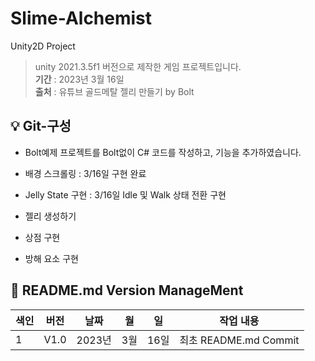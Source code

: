 # Slime-Alchemist
Unity2D Project 

> unity 2021.3.5f1 버전으로 제작한 게임 프로젝트입니다.
<br/> **기간** : 2023년 3월 16일
<br/> **출처** : 유튜브 골드메탈 젤리 만들기 by Bolt

:bulb:   Git-구성
------------------------
* Bolt예제 프로젝트를 Bolt없이 C# 코드를 작성하고, 기능을 추가하였습니다.

* 배경 스크롤링 : 3/16일 구현 완료

* Jelly State 구현 : 3/16일 Idle 및 Walk 상태 전환 구현

* 젤리 생성하기

* 상점 구현

* 방해 요소 구현

:nail_care: README.md Version ManageMent
------------------------

색인|버전|날짜|월|일|작업 내용
---|---|---|---|---|---|
1|V1.0|2023년|3월|16일|최초 README.md Commit
